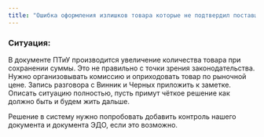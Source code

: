 ```yaml
---
title: "Ошибка оформления излишков товара которые не подтвердил поставщик"
---
```


### Ситуация: 
В документе ПТиУ производится увеличение количества товара при сохранении суммы. Это не правильно с точки зрения законодательства. Нужно организовывать комиссию и оприходовать товар по рыночной цене. Запись разговора с Винник и Черных приложить к заметке. Описать ситуацию полностью, пусть примут чёткое решение как должно быть и будем жить дальше.

Решение в систему нужно попробовать добавить контроль нашего документа и документа ЭДО, если это возможно.